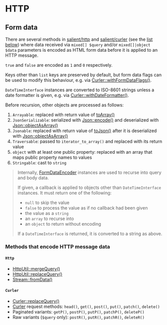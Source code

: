 # HTTP

## Form data

There are several methods in [salient/http][] and [salient/curler][] (see the
[list below][methods]) where data received via `mixed[] $query` and/or
`mixed[]|object $data` parameters is encoded as HTML form data before it is
applied to an HTTP message.

`true` and `false` are encoded as `1` and `0` respectively.

Keys other than `list` keys are preserved by default, but form data flags can be
used to modify this behaviour, e.g. via [Curler::withFormDataFlags()][].

`DateTimeInterface` instances are converted to ISO-8601 strings unless a date
formatter is given, e.g. via [Curler::withDateFormatter()][].

Before recursion, other objects are processed as follows:

1. `Arrayable`: replaced with return value of [toArray()][]
2. `JsonSerializable`: serialized with [Json::encode()][] and deserialized with
   [Json::objectAsArray()][]
3. `Jsonable`: replaced with return value of [toJson()][] after it is
   deserialized with [Json::objectAsArray()][]
4. `Traversable`: passed to `iterator_to_array()` and replaced with its return
   value
5. `object` with at least one public property: replaced with an array that maps
   public property names to values
6. `Stringable`: cast to `string`

> Internally, [FormDataEncoder][] instances are used to recurse into query and
> body data.
>
> If given, a callback is applied to objects other than `DateTimeInterface`
> instances. It must return one of the following:
>
> - `null` to skip the value
> - `false` to process the value as if no callback had been given
> - the value as a `string`
> - an `array` to recurse into
> - an `object` to return without encoding
>
> If a `DateTimeInterface` is returned, it is converted to a string as above.

### Methods that encode HTTP message data

#### `Http`

- [HttpUtil::mergeQuery()][]
- [HttpUtil::replaceQuery()][]
- [Stream::fromData()][]

#### `Curler`

- [Curler::replaceQuery()][]
- [Curler][] request methods: `head()`, `get()`, `post()`, `put()`, `patch()`,
  `delete()`
- Paginated variants: `getP()`, `postP()`, `putP()`, `patchP()`, `deleteP()`
- Raw variants (`$query` only): `postR()`, `putR()`, `patchR()`, `deleteR()`

[Curler]: https://salient-labs.github.io/toolkit/Salient.Curler.Curler.html
[Curler::replaceQuery()]:
  https://salient-labs.github.io/toolkit/Salient.Curler.Curler.html#_replaceQuery
[Curler::withDateFormatter()]:
  https://salient-labs.github.io/toolkit/Salient.Curler.Curler.html#_withDateFormatter
[Curler::withFormDataFlags()]:
  https://salient-labs.github.io/toolkit/Salient.Curler.Curler.html#_withFormDataFlags
[FormDataEncoder]: ../src/Toolkit/Http/Internal/FormDataEncoder.php
[HttpUtil::mergeQuery()]:
  https://salient-labs.github.io/toolkit/Salient.Http.HttpUtil.html#_mergeQuery
[HttpUtil::replaceQuery()]:
  https://salient-labs.github.io/toolkit/Salient.Http.HttpUtil.html#_replaceQuery
[Json::encode()]:
  https://salient-labs.github.io/toolkit/Salient.Utility.Json.html#_encode
[Json::objectAsArray()]:
  https://salient-labs.github.io/toolkit/Salient.Utility.Json.html#_objectAsArray
[methods]: #methods-that-encode-http-message-data
[salient/curler]: https://packagist.org/packages/salient/curler
[salient/http]: https://packagist.org/packages/salient/http
[Stream::fromData()]:
  https://salient-labs.github.io/toolkit/Salient.Http.Message.Stream.html#_fromData
[toArray()]:
  https://salient-labs.github.io/toolkit/Salient.Contract.Core.Arrayable.html#_toArray
[toJson()]:
  https://salient-labs.github.io/toolkit/Salient.Contract.Core.Jsonable.html#_toJson
